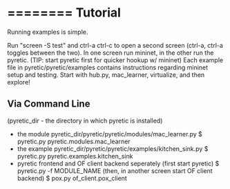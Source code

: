 ========
Tutorial
========

Running examples is simple.  

Run "screen -S test" and ctrl-a ctrl-c to open a second screen (ctrl-a, ctrl-a toggles between the two).
In one screen run mininet, in the other run the pyretic. (TIP: start pyretic first for quicker hookup w/ mininet)
Each example file in pyretic/pyretic/examples contains instructions regarding mininet setup and testing.
Start with hub.py, mac_learner, virtualize, and then explore!

Via Command Line
----------------------------------------------------------
(pyretic_dir - the directory in which pyretic is installed)

- the module pyretic_dir/pyretic/pyretic/modules/mac_learner.py
$ pyretic.py pyretic.modules.mac_learner
- the example pyretic_dir/pyretic/pyretic/examples/kitchen_sink.py
$ pyretic.py pyretic.examples.kitchen_sink
- pyretic frontend and OF client backend seperately
(first start pyretic)
$ pyretic.py -f MODULE_NAME
(then, in another screen start OF client backend)
$ pox.py of_client.pox_client


